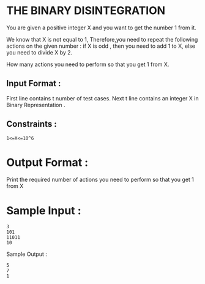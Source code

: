 # THE BINARY DISINTEGRATION 

You are given a positive integer X and you want to get the number 1 from it.

We know that X is not equal to 1, Therefore,you need to repeat the following actions on the given number : if X is odd , then you need to add 1 to X, else you need to divide X by 2.

How many actions you need to perform so that you get 1 from X.

## Input Format :

First line contains t number of test cases.
Next t line contains an integer X in Binary Representation .

## Constraints :
```
1<=X<=10^6
```
# Output Format :

Print the required number of actions you need to perform so that you get 1 from X

# Sample Input :
```
3
101
11011
10
```
Sample Output :
```
5
7
1
```
